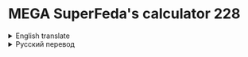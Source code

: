 # MEGA SuperFeda's calculator 228

<details>
<summary>English translate</summary> 

## About:
A calculator that automatically detects the system language and can add numbers up to infinity. For now, the calculator only supports Belarusian, Turkish, Russian and English.
## Code review:
In this line, in the `current_lang` variable I have saved which language your system uses.
```py
current_lang, encoding = locale.getdefaultlocale()
```
----
Comparison. If the `current_lang` variable contains the information "ru_RU", the calculator will be in Russian.
```py
if current_lang == "ru_RU":
```
----
If the information is correct, a `while` loop is started, which will run until the variable `aboba_lox` contains the word "нет (no)".
```py
while aboba_lox != "Да" or aboba_lox != "да":
# code
    if aboba_lox == "Нет" or aboba_lox == "нет":
        break
```
----
Here, the `aboba` variable I store the expression that the user enters. This expression can be as much as 8723 + 234 * 32 / 2.
```py
aboba = input("Введите выражение: ")
```
----
Here goes another check to see if the user has entered the combination `/ 0` (`// 0` or `% 0`) into the variable `aboba`. If it turns out that such information is contained in the variable, the console will print the text "На ноль делить нельзя! (You cannot divide by zero!)".
```py
if "// 0" in aboba or "/ 0" in aboba or "% 0" in aboba:
    print("На ноль делить нельзя!")
```
----
Python stores the result of an expression in the `result` variable.
```py
result = numexpr.evaluate(aboba)
```
----
Output the result.
```py
print(f"Результат: {result}")
```
----
This is where I ask the user whether to continue running the calculator or not. If "да (yes)", the code will resume, if "нет (no)", the loop will end along with the rest of the code.
```py
print("Продолжить?")
aboba_lox = input()
if aboba_lox == "Нет" or aboba_lox == "нет":
    break
```
----
##### I don't know English well, so I used a translator to translate this text.

</details>

<details>
<summary>Русский перевод</summary>
    
## About:
Калькулятор который может складывать числа до бесконечности, имеет защиту от идиотов которые хотят делить на ноль и который может сам определить язык системы и подстроиться под него.
## Code review:
В этой линии, в переменную `current_lang` я сохранил информацию о языке, который в данный момент используется ОС.
```py
current_lang, encoding = locale.getdefaultlocale()
```
----
Сравнение. Если данные в `current_lang` = "ru_RU", то калькулятор будет на русском языке.
```py
if current_lang == "ru_RU":
```
----
Если информация верна, запускается цикл "`while`", который будет выполняться до тех пор, пока переменная "`aboba_lox`" не будет содержать слово "нет".
```py
while aboba_lox != "Да" or aboba_lox != "да":
# code
    if aboba_lox == "Нет" or aboba_lox == "нет":
        break
```
----
Здесь в переменной "`aboba`" я храню выражение, которое вводит пользователь. Это выражение может быть таким: 8723 + 234 * 32 / 2 или любым другим.
```py
aboba = input("Введите выражение: ")
```
----
Здесь идет очередная проверка, не ввел ли пользователь в переменную "`aboba`" комбинацию "`/ 0`" (`// 0` или `% 0`). Если окажется, что такая информация содержится в переменной, то в консоль будет выведен текст "На ноль делить нельзя!".
```py
if "// 0" in aboba or "/ 0" in aboba or "% 0" in aboba:
    print("На ноль делить нельзя!")
```
----
Здесь Python сохранил результат выражения из переменной "`aboba`" в "`result`".
```py
result = numexpr.evaluate(aboba)
```
----
Вывод результата.
```py
print(f"Результат: {result}")
```
----
Здесь я спрашиваю пользователя, продолжать ли работу калькулятора или нет. Если "да", код возобновится, если "нет", то цикл завершится вместе с остальной частью кода.
```py
print("Продолжить?")
aboba_lox = input()
if aboba_lox == "Нет" or aboba_lox == "нет":
    break
```

</details>
